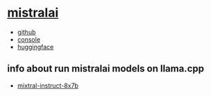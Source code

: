 # [mistralai](https://mistral.ai/)
- [github](https://github.com/mistralai/)
- [console](https://console.mistral.ai/)
- [huggingface](https://huggingface.co/blog/mixtral)

## info about run mistralai models on llama.cpp
- [mixtral-instruct-8x7b](../llama.cpp/README_MODEL_MISTRALAI.MD#mixtral-instruct-8x7b)